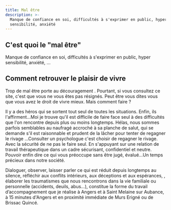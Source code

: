 ```yaml
---
title: Mal être
description: >-
  Manque de confiance en soi, difficultés à s'exprimer en public, hyper
  sensibilité, anxiété
---
```

## C'est quoi le "mal être"

Manque de confiance en soi, difficultés à s'exprimer en public, hyper sensibilité, anxiété, ...

## Comment retrouver le plaisir de vivre

Trop de mal être porte au découragement . Pourtant, si vous consultez ce site, c'est que vous ne vous êtes pas résignés. Peut être  vous dites vous que vous avez le droit de vivre mieux. Mais comment faire ? 

Il y a des héros qui se sortent tout seul de toutes les situations. Enfin, ils l'affirment...Moi je trouve qu'il est difficile de faire face seul à des difficultés que l'on rencontre depuis plus ou moins longtemps. Hélas, nous sommes parfois semblables au naufragé accroché à sa planche de salut,  qui se demande s'il est raisonnable et prudent de la lâcher pour tenter de regagner le rivage ...Consulter un psychologue c'est choisir de regagner le rivage. Avec la sécurité de ne pas le faire seul. En s'appuyant sur une relation de travail thérapeutique dans un cadre sécurisant, confidentiel et neutre. Pouvoir enfin dire ce qui vous préoccupe sans être jugé, évalué...Un temps précieux dans notre société.

Dialoguer, observer, laisser parler ce qui est réduit depuis longtemps au silence, réfléchir aux conflits intérieurs,  aux déceptions et aux espérances, , élaborer les traumatismes que nous rencontrons dans la vie familiale ou personnelle (accidents, deuils, abus...), constitue la forme du travail d’accompagnement que je réalise à Angers et à Saint Melaine sur Aubance, à 15 minutes d'Angers et en proximité immédiate de Murs Erigné ou de Brissac Quincé.
